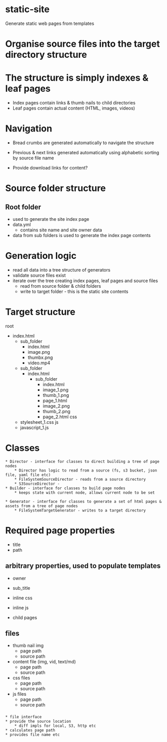 # static-site
Generate static web pages from templates

# Organise source files into the target directory structure

# The structure is simply indexes & leaf pages

* Index pages contain links & thumb nails to child directories
* Leaf pages contain actual content (HTML, images, videos)

# Navigation
* Bread crumbs are generated automatically to navigate the structure
* Previous & next links generated automatically using alphabetic sorting by source file name

* Provide download links for content?


# Source folder structure

## Root folder

* used to generate the site index page
* data.yml
    *  contains site name and site owner data
* data from sub folders is used to generate the index page contents



# Generation logic

* read all data into a tree structure of generators
* validate source files exist
* iterate over the tree creating index pages, leaf pages and source files
    * read from source folder & child folders
    * write to target folder - this is the static site contents


# Target structure

root
* index.html
    * sub_folder
        * index.html
        * image.png
        * thumbx.png
        * video.mp4
    * sub_folder
        * index.html
            * sub_folder
                * index.html
                * image_1.png
                * thumb_1.png
                * page_1.html
                * image_2.png
                * thumb_2.png
                * page_2.html
css
    * stylesheet_1.css
js
    * javascript_1.js


# Classes
    * Director - interface for classes to direct building a tree of page nodes
        * Director has logic to read from a source (fs, s3 bucket, json file, yaml file etc)
        * FileSystemSourceDirector - reads from a source directory
        * S3SourceDirector -
    * Builder - interface for classes to build page nodes
        * keeps state with current node, allows current node to be set

    * Generator - interface for classes to generate a set of html pages & assets from a tree of page nodes
        * FileSystemTargetGenerator - writes to a target directory


# Required page properties

* title
* path

## arbitrary properties, used to populate templates

* owner
* sub_title
* inline css
* inline js

* child pages

## files
* thumb nail img
    * page path
    * source path
* content file (img, vid, text/md)
    * page path
    * source path
* css files
    * page path
    * source path
* js files
    * page path
    * source path
###
    * file interface
    * provide the source location
        * diff impls for local, S3, http etc
    * calculates page path
    * provides file name etc

